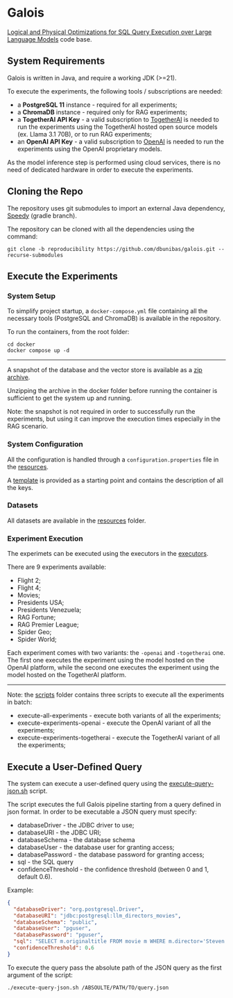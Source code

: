 # Galois

[Logical and Physical Optimizations for SQL Query Execution over Large Language Models](https://dl.acm.org/doi/10.1145/3725411) code base.

## System Requirements

Galois is written in Java, and require a working JDK (>=21).

To execute the experiments, the following tools / subscriptions are needed:

- a **PostgreSQL 11** instance - required for all experiments;
- a **ChromaDB** instance - required only for RAG experiments;
- a **TogetherAI API Key** - a valid subscription to [TogetherAI](https://www.together.ai/) is needed to run the experiments using the TogetherAI hosted open source models (ex. Llama 3.1 70B), or to run RAG experiments;
- an **OpenAI API Key** - a valid subscription to [OpenAI](https://openai.com/api/) is needed to run the experiments using the OpenAI proprietary models.

As the model inference step is performed using cloud services, there is no need of dedicated hardware in order to execute the experiments.

## Cloning the Repo

The repository uses git submodules to import an external Java dependency, [Speedy](https://github.com/dbunibas/Speedy/tree/gradle) (gradle branch).

The repository can be cloned with all the dependencies using the command:

```shell
git clone -b reproducibility https://github.com/dbunibas/galois.git --recurse-submodules
```

## Execute the Experiments

### System Setup

To simplify project startup, a `docker-compose.yml` file containing all the necessary tools (PostgreSQL and ChromaDB) is available in the repository.

To run the containers, from the root folder:

```shell
cd docker
docker compose up -d
```

---

A snapshot of the database and the vector store is available as a [zip archive](docker/docker-data.zip).

Unzipping the archive in the docker folder before running the container is sufficient to get the system up and running.

Note: the snapshot is not required in order to successfully run the experiments, but using it can improve the execution times especially in the RAG scenario.

### System Configuration

All the configuration is handled through a `configuration.properties` file in the [resources](core/src/main/resources).

A [template](core/src/main/resources/configuration.properties.template) is provided as a starting point and contains the description of all the keys.

### Datasets

All datasets are available in the [resources](core/src/test/resources) folder.

### Experiment Execution

The experimets can be executed using the executors in the [executors](executors).

There are 9 experiments available:
- Flight 2;
- Flight 4;
- Movies;
- Presidents USA;
- Presidents Venezuela;
- RAG Fortune;
- RAG Premier League;
- Spider Geo;
- Spider World;

Each experiment comes with two variants: the `-openai` and `-togetherai` one. The first one executes the experiment using the model hosted on the OpenAI platform, while the second one executes the experiment using the model hosted on the TogetherAI platform.

---

Note: the [scripts](scripts) folder contains three scripts to execute all the experiments in batch:

- execute-all-experiments - execute both variants of all the experiments;
- execute-experiments-openai - execute the OpenAI variant of all the experiments;
- execute-experiments-togetherai - execute the TogetherAI variant of all the experiments;

## Execute a User-Defined Query

The system can execute a user-defined query using the [execute-query-json.sh](scripts/execute-query-json.sh) script.

The script executes the full Galois pipeline starting from a query defined in json format. In order to be executable a JSON query must specify:

- databaseDriver - the JDBC driver to use;
- databaseURI - the JDBC URI;
- databaseSchema - the database schema
- databaseUser - the database user for granting access;
- databasePassword - the database password for granting access;
- sql - the SQL query
- confidenceThreshold - the confidence threshold (between 0 and 1, default 0.6).

Example:

```json
{
  "databaseDriver": "org.postgresql.Driver",
  "databaseURI": "jdbc:postgresql:llm_directors_movies",
  "databaseSchema": "public",
  "databaseUser": "pguser",
  "databasePassword": "pguser",
  "sql": "SELECT m.originaltitle FROM movie m WHERE m.director='Steven Spielberg'",
  "confidenceThreshold": 0.6
}
```

To execute the query pass the absolute path of the JSON query as the first argument of the script:

```shell
./execute-query-json.sh /ABSOULTE/PATH/TO/query.json
```